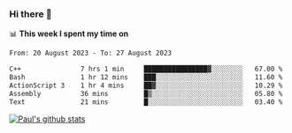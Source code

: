 ### Hi there 👋

📊 **This week I spent my time on**
<!--START_SECTION:waka-->

```txt
From: 20 August 2023 - To: 27 August 2023

C++               7 hrs 1 min     ████████████████▓░░░░░░░░   67.00 %
Bash              1 hr 12 mins    ███░░░░░░░░░░░░░░░░░░░░░░   11.60 %
ActionScript 3    1 hr 4 mins     ██▓░░░░░░░░░░░░░░░░░░░░░░   10.29 %
Assembly          36 mins         █▒░░░░░░░░░░░░░░░░░░░░░░░   05.80 %
Text              21 mins         █░░░░░░░░░░░░░░░░░░░░░░░░   03.40 %
```

<!--END_SECTION:waka-->


[![Paul's github stats](https://github-readme-stats.vercel.app/api?username=mickeyouyou&theme=dracula&show_icons=true)](https://github.com/anuraghazra/github-readme-stats)
